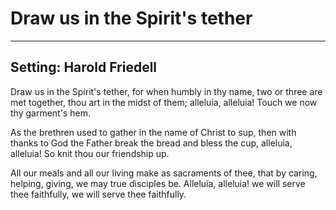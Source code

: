 # Draw us in the Spirit's tether

***

## Setting: Harold Friedell

Draw us in the Spirit's tether,
for when humbly in thy name,
two or three are met together,
thou art in the midst of them;
alleluia, alleluia!
Touch we now thy garment's hem.

As the brethren used to gather
in the name of Christ to sup,
then with thanks to God the Father
break the bread and bless the cup,
alleluia, alleluia!
So knit thou our friendship up.

All our meals and all our living
make as sacraments of thee,
that by caring, helping, giving,
we may true disciples be.
Alleluia, alleluia!
we will serve thee faithfully,
we will serve thee faithfully.